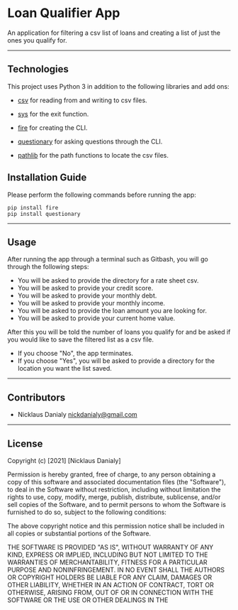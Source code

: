 # Loan Qualifier App
An application for filtering a csv list of loans and creating a list of just the ones you qualify for.

---

## Technologies
This project uses Python 3 in addition to the following libraries and add ons:

* [csv](https://docs.python.org/3/library/csv.html) for reading from and writing to csv files.

* [sys](https://google.github.io/python-fire/guide/) for the exit function.

* [fire](https://docs.python.org/3/library/csv.html) for creating the CLI.

* [questionary](https://github.com/tmbo/questionary) for asking questions through the CLI.

* [pathlib](https://docs.python.org/3/library/pathlib.html) for the path functions to locate the csv files.



## Installation Guide

Please perform the following commands before running the app:
```
pip install fire
pip install questionary
```

---

## Usage

After running the app through a terminal such as Gitbash, you will go through the following steps:
* You will be asked to provide the directory for a rate sheet csv.
* You will be asked to provide your credit score.
* You will be asked to provide your monthly debt.
* You will be asked to provide your monthly income.
* You will be asked to provide the loan amount you are looking for.
* You will be asked to provide your current home value.

After this you will be told the number of loans you qualify for and be asked if you would like to save the filtered list as a csv file.
* If you choose "No", the app terminates.
* If you choose "Yes", you will be asked to provide a directory for the location you want the list saved.

---

## Contributors

* Nicklaus Danialy nickdanialy@gmail.com 

---

## License

Copyright (c) [2021] [Nicklaus Danialy]

Permission is hereby granted, free of charge, to any person obtaining a copy
of this software and associated documentation files (the "Software"), to deal
in the Software without restriction, including without limitation the rights
to use, copy, modify, merge, publish, distribute, sublicense, and/or sell
copies of the Software, and to permit persons to whom the Software is
furnished to do so, subject to the following conditions:

The above copyright notice and this permission notice shall be included in all
copies or substantial portions of the Software.

THE SOFTWARE IS PROVIDED "AS IS", WITHOUT WARRANTY OF ANY KIND, EXPRESS OR
IMPLIED, INCLUDING BUT NOT LIMITED TO THE WARRANTIES OF MERCHANTABILITY,
FITNESS FOR A PARTICULAR PURPOSE AND NONINFRINGEMENT. IN NO EVENT SHALL THE
AUTHORS OR COPYRIGHT HOLDERS BE LIABLE FOR ANY CLAIM, DAMAGES OR OTHER
LIABILITY, WHETHER IN AN ACTION OF CONTRACT, TORT OR OTHERWISE, ARISING FROM,
OUT OF OR IN CONNECTION WITH THE SOFTWARE OR THE USE OR OTHER DEALINGS IN THE